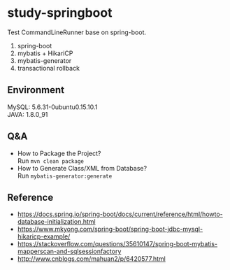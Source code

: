 # study-springboot
Test CommandLineRunner base on spring-boot.  
1. spring-boot  
2. mybatis + HikariCP
3. mybatis-generator
4. transactional rollback
	
## Environment 
MySQL: 5.6.31-0ubuntu0.15.10.1  
JAVA: 1.8.0_91  

## Q&A
+	How to Package the Project?  
	Run `mvn clean package`
+	How to Generate Class/XML from Database?  
	Run `mybatis-generator:generate`    

## Reference
*	https://docs.spring.io/spring-boot/docs/current/reference/html/howto-database-initialization.html  
*	https://www.mkyong.com/spring-boot/spring-boot-jdbc-mysql-hikaricp-example/  
*	https://stackoverflow.com/questions/35610147/spring-boot-mybatis-mapperscan-and-sqlsessionfactory  
*	http://www.cnblogs.com/mahuan2/p/6420577.html  